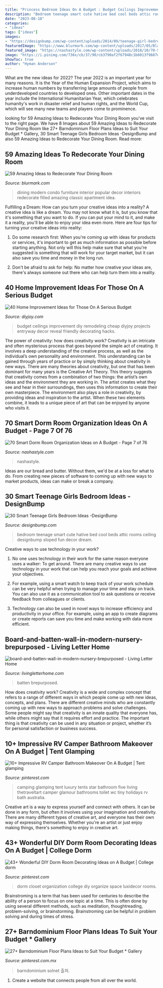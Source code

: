 ```yaml
---
title: "Princess Bedroom Ideas On A Budget : Budget Ceilings Improvement Diy Remodeling Cheap Diyjoy Projects Entryway Decor Reveal Friendly Decorating Hacks"
description: "Bedroom teenage smart cute hative bed cool beds attic rooms ceiling designbump sloped fun decor dream"
date: "2023-08-18"
categories:
- "ideas"
tags: ["ideas"]
images:
- "https://designbump.com/wp-content/uploads/2014/09/teenage-girl-bedroom-ideaas-014.jpg"
featuredImage: "https://www.blurmark.com/wp-content/uploads/2017/05/Black-Theme-Dining-Room-Decor-With-Beautiful-Black-Light.jpg"
featured_image: "https://nashastyle.com/wp-content/uploads/2018/10/70-Smart-Dorm-Room-Organization-Ideas-on-A-Budget-73.jpg"
image: "https://i.pinimg.com/736x/cb/37/90/cb3790af2f67948c1b6013f9687d23cc.jpg"
ShowToc: true
author: "Hyman Anderson"
---
```



What are the new ideas for 2022?
The year 2022 is an important year for many reasons. It is the Year of the Human Expansion Project, which aims to increase human numbers by transferring large amounts of people from underdeveloped countries to developed ones. Other important dates in the year include the International Humanitarian Year, which celebrates humanity's work in disaster relief and human rights, and the World Cup, which will see many new teams and players come to prominence.

	

		
looking for 59 Amazing Ideas to Redecorate Your Dining Room you've visit to the right page. We have 8 Images about 59 Amazing Ideas to Redecorate Your Dining Room like 27+ Barndominium Floor Plans Ideas to Suit Your Budget * Gallery, 30 Smart Teenage Girls Bedroom Ideas -DesignBump and also 59 Amazing Ideas to Redecorate Your Dining Room. Read more:
		
    
## 59 Amazing Ideas To Redecorate Your Dining Room

<img loading=lazy src="https://www.blurmark.com/wp-content/uploads/2017/05/Black-Theme-Dining-Room-Decor-With-Beautiful-Black-Light.jpg" onerror="this.onerror=null;this.src='https://tse3.mm.bing.net/th?id=OIP.PPFVmV_qMvkfa3cuHyvsuQHaJC&amp;pid=15.1';" alt="59 Amazing Ideas to Redecorate Your Dining Room">

_Source: blurmark.com_

>dining modern condo furniture interior popular decor interiors redecorate filled amazing classic apartment idea. 

	

Fulfilling a Dream: How can you turn your creative ideas into a reality?
A creative idea is like a dream. You may not know what it is, but you know that it's something that you want to do. If you can put your mind to it, and make it a reality, you'll be able to enjoy your idea even more. Here are four tips for turning your creative ideas into reality:
1. Do some research first: When you're coming up with ideas for products or services, it's important to get as much information as possible before starting anything. Not only will this help make sure that what you're suggested is something that will work for your target market, but it can also save you time and money in the long run.

2. Don't be afraid to ask for help: No matter how creative your ideas are, there's always someone out there who can help turn them into a reality.

    
## 40 Home Improvement Ideas For Those On A Serious Budget

<img loading=lazy src="http://diyjoy.com/wp-content/uploads/2017/03/Add-Color-To-Your-Ceilings.jpg" onerror="this.onerror=null;this.src='https://tse4.mm.bing.net/th?id=OIP.3ccGn9PvAImtmlutJLTWDwDOEv&amp;pid=15.1';" alt="40 Home Improvement Ideas for Those On A Serious Budget">

_Source: diyjoy.com_

>budget ceilings improvement diy remodeling cheap diyjoy projects entryway decor reveal friendly decorating hacks. 

	

The power of creativity: how does creativity work?
Creativity is an intricate and often mysterious process that goes beyond the simple act of creating. It involves a deep understanding of the creative process, as well as the individual’s own personality and environment. This understanding can be gained through years of practice or by simply thinking about creativity in new ways.
There are many theories about creativity, but one that has been dominant for many years is the Creative Art Theory. This theory suggests that creativity comes from a combination of two things: the artist’s own ideas and the environment they are working in. The artist creates what they see and hear in their surroundings, then uses this information to create their own masterpiece. The environment also plays a role in creativity, by providing ideas and inspiration to the artist. When these two elements combine, it leads to a unique piece of art that can be enjoyed by anyone who visits it.

    
## 70 Smart Dorm Room Organization Ideas On A Budget - Page 7 Of 76

<img loading=lazy src="https://nashastyle.com/wp-content/uploads/2018/10/70-Smart-Dorm-Room-Organization-Ideas-on-A-Budget-73.jpg" onerror="this.onerror=null;this.src='https://tse1.mm.bing.net/th?id=OIP.f3HEbDLMSfE8mHQeBIkDOAHaJ2&amp;pid=15.1';" alt="70 Smart Dorm Room Organization Ideas on A Budget - Page 7 of 76">

_Source: nashastyle.com_

>nashastyle. 

	

Ideas are our bread and butter. Without them, we'd be at a loss for what to do. From creating new pieces of software to coming up with new ways to market products, ideas can make or break a company.

    
## 30 Smart Teenage Girls Bedroom Ideas -DesignBump

<img loading=lazy src="https://designbump.com/wp-content/uploads/2014/09/teenage-girl-bedroom-ideaas-014.jpg" onerror="this.onerror=null;this.src='https://tse4.mm.bing.net/th?id=OIP.okV7_NwxkgjD14VTyNuedgHaGZ&amp;pid=15.1';" alt="30 Smart Teenage Girls Bedroom Ideas -DesignBump">

_Source: designbump.com_

>bedroom teenage smart cute hative bed cool beds attic rooms ceiling designbump sloped fun decor dream. 

	

Creative ways to use technology in your work?
1. No one uses technology in their work for the same reason everyone uses a walker: To get around. There are many creative ways to use technology in your work that can help you reach your goals and achieve your objectives.
2. For example, using a smart watch to keep track of your work schedule can be very helpful when trying to manage your time and stay on track. You can also use it as a communication tool to ask questions or receive feedback from colleagues or clients.

3. Technology can also be used in novel ways to increase efficiency and productivity in your office. For example, using an app to create diagrams or create reports can save you time and make working with data more efficient.


    
## Board-and-batten-wall-in-modern-nursery-brepurposed - Living Letter Home

<img loading=lazy src="https://www.livingletterhome.com/wp-content/uploads/2021/01/board-and-batten-wall-in-modern-nursery-brepurposed.png" onerror="this.onerror=null;this.src='https://tse1.mm.bing.net/th?id=OIP.82UrTEFQJEX9rNQuU6wSVAHaLH&amp;pid=15.1';" alt="board-and-batten-wall-in-modern-nursery-brepurposed - Living Letter Home">

_Source: livingletterhome.com_

>batten brepurposed. 

	

How does creativity work?
Creativity is a wide and complex concept that refers to a range of different ways in which people come up with new ideas, concepts, and plans. There are different creative minds who are constantly coming up with new ways to approach problems and solve challenges. Some people might say that creativity is an innate quality that everyone has, while others might say that it requires effort and practice. The important thing is that creativity can be used in any situation or project, whether it’s for personal satisfaction or business success.

    
## 10+ Impressive RV Camper Bathroom Makeover On A Budget | Tent Glamping

<img loading=lazy src="https://i.pinimg.com/736x/68/6d/5c/686d5c920b797726016fdaff9fbafc2c.jpg" onerror="this.onerror=null;this.src='https://tse2.mm.bing.net/th?id=OIP.xhg7RBGfr0F9nQnGVMZSDgHaLD&amp;pid=15.1';" alt="10+ Impressive RV Camper Bathroom Makeover On A Budget | Tent glamping">

_Source: pinterest.com_

>camping glamping tent luxury tents star bathroom five living thetraveltart camper glamour bathrooms toilet wc tiny holidays rv bath australia. 

	

Creative art is a way to express yourself and connect with others. It can be done in any form, but often it involves using your imagination and creativity. There are many different types of creative art, and everyone has their own way of expressing themselves. Whether you're an artist or just enjoy making things, there's something to enjoy in creative art.

    
## 43+ Wonderful DIY Dorm Room Decorating Ideas On A Budget | College Dorm

<img loading=lazy src="https://i.pinimg.com/736x/84/5d/93/845d937863df6d647e7bb95371ebfda4.jpg" onerror="this.onerror=null;this.src='https://tse1.mm.bing.net/th?id=OIP.x6ZIHlgiKYO4TnCDHtsaYgHaLH&amp;pid=15.1';" alt="43+ Wonderful DIY Dorm Room Decorating Ideas on A Budget | College dorm">

_Source: pinterest.com_

>dorm closet organization college diy organize space luxidecor rooms. 

	

Brainstroming is a term that has been used for centuries to describe the ability of a person to focus on one topic at a time. This is often done by using several different methods, such as meditation, thoughtreading, problem-solving, or brainstorming. Brainstroming can be helpful in problem solving and during times of stress.

    
## 27+ Barndominium Floor Plans Ideas To Suit Your Budget * Gallery

<img loading=lazy src="https://i.pinimg.com/736x/cb/37/90/cb3790af2f67948c1b6013f9687d23cc.jpg" onerror="this.onerror=null;this.src='https://tse3.mm.bing.net/th?id=OIP.WMYzB9RISD6FhKZw93BqQwHaLA&amp;pid=15.1';" alt="27+ Barndominium Floor Plans Ideas to Suit Your Budget * Gallery">

_Source: pinterest.com.mx_

>barndominium solnet 출처. 

	

1. Create a website that connects people from all over the world.

